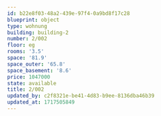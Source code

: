 ```yaml
---
id: b22e8f03-48a2-439e-97f4-0a9bd8f17c28
blueprint: object
type: wohnung
building: building-2
number: 2/002
floor: eg
rooms: '3.5'
space: '81.9'
space_outer: '65.8'
space_basement: '8.6'
price: 1047000
state: available
title: 2/002
updated_by: c2f8321e-be41-4d83-b9ee-8136dba46b39
updated_at: 1717505849
---
```

